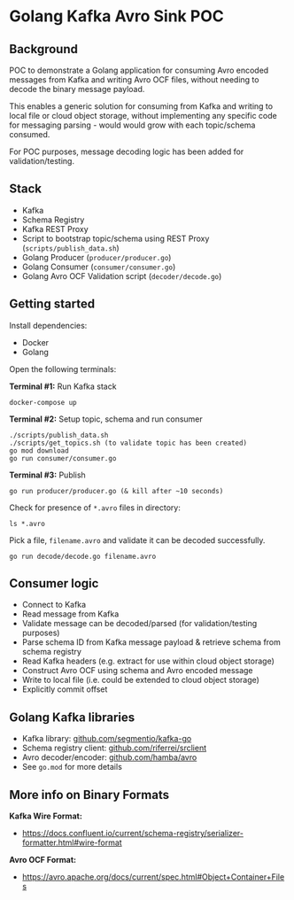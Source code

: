 # Golang Kafka Avro Sink POC

## Background
POC to demonstrate a Golang application for consuming Avro encoded messages from Kafka and writing Avro OCF files, without needing to decode the binary message payload.

This enables a generic solution for consuming from Kafka and writing to local file or cloud object storage, without implementing any specific code for messaging parsing - would would grow with each topic/schema consumed.

For POC purposes, message decoding logic has been added for validation/testing.

## Stack
* Kafka
* Schema Registry
* Kafka REST Proxy
* Script to bootstrap topic/schema using REST Proxy (`scripts/publish_data.sh`)
* Golang Producer (`producer/producer.go`)
* Golang Consumer (`consumer/consumer.go`)
* Golang Avro OCF Validation script (`decoder/decode.go`)

## Getting started

Install dependencies:
* Docker
* Golang

Open the following terminals:

**Terminal #1:** Run Kafka stack
```
docker-compose up
```

**Terminal #2:** Setup topic, schema and run consumer
```
./scripts/publish_data.sh
./scripts/get_topics.sh (to validate topic has been created)
go mod download
go run consumer/consumer.go
```

**Terminal #3:** Publish 
```
go run producer/producer.go (& kill after ~10 seconds)
```
Check for presence of `*.avro` files in directory:
```
ls *.avro
```
Pick a file, `filename.avro` and validate it can be decoded successfully.
```
go run decode/decode.go filename.avro
```

## Consumer logic
* Connect to Kafka
* Read message from Kafka
* Validate message can be decoded/parsed (for validation/testing purposes)
* Parse schema ID from Kafka message payload & retrieve schema from schema registry
* Read Kafka headers (e.g. extract for use within cloud object storage)
* Construct Avro OCF using schema and Avro encoded message
* Write to local file (i.e. could be extended to cloud object storage)
* Explicitly commit offset

## Golang Kafka libraries
* Kafka library: [github.com/segmentio/kafka-go](https://github.com/segmentio/kafka-go)
* Schema registry client: [github.com/riferrei/srclient](https://github.com/riferrei/srclient)
* Avro decoder/encoder: [github.com/hamba/avro](https://github.com/hamba/avro)
* See `go.mod` for more details

## More info on Binary Formats

**Kafka Wire Format:**
* https://docs.confluent.io/current/schema-registry/serializer-formatter.html#wire-format

**Avro OCF Format:**
* https://avro.apache.org/docs/current/spec.html#Object+Container+Files
